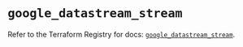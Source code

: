 # `google_datastream_stream`

Refer to the Terraform Registry for docs: [`google_datastream_stream`](https://registry.terraform.io/providers/hashicorp/google/6.27.0/docs/resources/datastream_stream).
